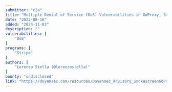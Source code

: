```yaml
---
submitter: "c2a"
title: "Multiple Denial of Service (DoS) Vulnerabilities in GoProxy, Smokescreen libraries"
date: "2022-08-16"
added: "2024-11-03"
description: ""
vulnerabilities: [
    "DoS"
]
programs: [
    "Stripe"
]
authors: [
    "Lorenzo Stella (@lorenzostella)"
]
bounty: "undisclosed"
link: "https://doyensec.com/resources/Doyensec_Advisory_SmokescreenGoProxy_Q12022.pdf"
---
```





